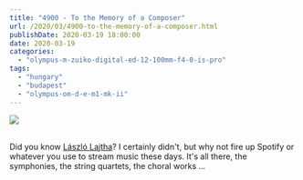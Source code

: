 ```yaml
---
title: "4900 - To the Memory of a Composer"
url: /2020/03/4900-to-the-memory-of-a-composer.html
publishDate: 2020-03-19 18:00:00
date: 2020-03-19
categories: 
  - "olympus-m-zuiko-digital-ed-12-100mm-f4-0-is-pro"
tags: 
  - "hungary"
  - "budapest"
  - "olympus-om-d-e-m1-mk-ii"
---
```

<div class="container">
<div class="center"><a target="_blank" href="https://d25zfm9zpd7gm5.cloudfront.net/1200x1200/2018/20180520_140549_lr.jpg"><img class="webfeedsFeaturedVisual" src="https://d25zfm9zpd7gm5.cloudfront.net/0600x0600/2018/20180520_140549_lr.jpg" /></a></div>
</div>
<br />

Did you know [László
Lajtha](https://en.wikipedia.org/wiki/L%C3%A1szl%C3%B3_Lajtha)? I
certainly didn't, but why not fire up Spotify or whatever you use to
stream music these days. It's all there, the symphonies, the string
quartets, the choral works ...